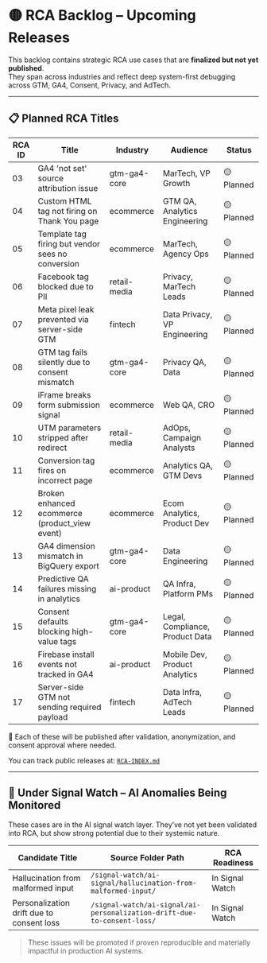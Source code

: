 # 🟡 RCA Backlog – Upcoming Releases

This backlog contains strategic RCA use cases that are **finalized but not yet published**.  
They span across industries and reflect deep system-first debugging across GTM, GA4, Consent, Privacy, and AdTech.

---

## 📋 Planned RCA Titles

| RCA ID | Title                                             | Industry        | Audience                          | Status     |
|--------|---------------------------------------------------|------------------|------------------------------------|------------|
| 03     | GA4 'not set' source attribution issue            | gtm-ga4-core     | MarTech, VP Growth                | 🟡 Planned |
| 04     | Custom HTML tag not firing on Thank You page      | ecommerce        | GTM QA, Analytics Engineering     | 🟡 Planned |
| 05     | Template tag firing but vendor sees no conversion | ecommerce        | MarTech, Agency Ops               | 🟡 Planned |
| 06     | Facebook tag blocked due to PII                   | retail-media     | Privacy, MarTech Leads            | 🟡 Planned |
| 07     | Meta pixel leak prevented via server-side GTM     | fintech          | Data Privacy, VP Engineering      | 🟡 Planned |
| 08     | GTM tag fails silently due to consent mismatch    | gtm-ga4-core     | Privacy QA, Data                  | 🟡 Planned |
| 09     | iFrame breaks form submission signal              | ecommerce        | Web QA, CRO                       | 🟡 Planned |
| 10     | UTM parameters stripped after redirect            | retail-media     | AdOps, Campaign Analysts          | 🟡 Planned |
| 11     | Conversion tag fires on incorrect page            | ecommerce        | Analytics QA, GTM Devs            | 🟡 Planned |
| 12     | Broken enhanced ecommerce (product_view event)    | ecommerce        | Ecom Analytics, Product Dev       | 🟡 Planned |
| 13     | GA4 dimension mismatch in BigQuery export         | gtm-ga4-core     | Data Engineering                  | 🟡 Planned |
| 14     | Predictive QA failures missing in analytics       | ai-product       | QA Infra, Platform PMs            | 🟡 Planned |
| 15     | Consent defaults blocking high-value tags         | gtm-ga4-core     | Legal, Compliance, Product Data   | 🟡 Planned |
| 16     | Firebase install events not tracked in GA4        | ai-product       | Mobile Dev, Product Analytics     | 🟡 Planned |
| 17     | Server-side GTM not sending required payload      | fintech          | Data Infra, AdTech Leads          | 🟡 Planned |

📍 Each of these will be published after validation, anonymization, and consent approval where needed.

You can track public releases at: [`RCA-INDEX.md`](./RCA-INDEX.md)

---

## 🔬 Under Signal Watch – AI Anomalies Being Monitored

These cases are in the AI signal watch layer. They’ve not yet been validated into RCA, but show strong potential due to their systemic nature.

| Candidate Title                                       | Source Folder Path                                                   | RCA Readiness     |
|------------------------------------------------------|------------------------------------------------------------------------|--------------------|
| Hallucination from malformed input                   | `/signal-watch/ai-signal/hallucination-from-malformed-input/`         | In Signal Watch    |
| Personalization drift due to consent loss            | `/signal-watch/ai-signal/ai-personalization-drift-due-to-consent-loss/`| In Signal Watch    |

> These issues will be promoted if proven reproducible and materially impactful in production AI systems.
